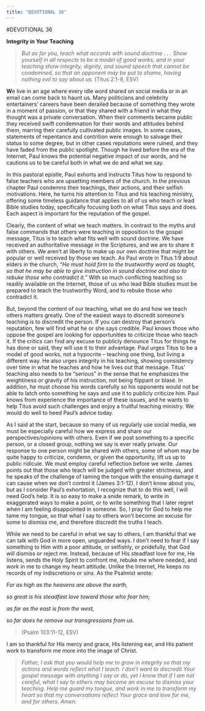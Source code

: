 ```yaml
---
title: "DEVOTIONAL 36"
---
```

#DEVOTIONAL 36

**Integrity in Your Teaching**

> *But as for you, teach what accords with sound doctrine . . . Show
> yourself in all respects to be a model of good works, and in your
> teaching show integrity, dignity, and sound speech that cannot be
> condemned, so that an opponent may be put to shame, having nothing
> evil to say about us.* (Titus 2:1-8, ESV)

**W**e live in an age where every idle word shared on social media or in
an email can come back to haunt us. Many politicians and celebrity
entertainers’ careers have been derailed because of something they wrote
in a moment of passion, or that they shared with a friend in what they
thought was a private conversation. When their comments became public
they received swift condemnation for their words and attitudes behind
them, marring their carefully cultivated public images. In some cases,
statements of repentance and contrition were enough to salvage their
status to some degree, but in other cases reputations were ruined, and
they have faded from the public spotlight. Though he lived before the
era of the Internet, Paul knows the potential negative impact of our
words, and he cautions us to be careful both in what we do and what we
say.

In this pastoral epistle, Paul exhorts and instructs Titus how to
respond to false teachers who are upsetting members of the church. In
the previous chapter Paul condemns their teachings, their actions, and
their selfish motivations. Here, he turns his attention to Titus and his
teaching ministry, offering some timeless guidance that applies to all
of us who teach or lead Bible studies today, specifically focusing both
on what Titus says and does. Each aspect is important for the reputation
of the gospel.

Clearly, the content of what we teach matters. In contrast to the myths
and false commands that others were teaching in opposition to the gospel
message, Titus is to teach what fits well with sound doctrine. We have
received an authoritative message in the Scriptures, and we are to share
it with others. We aren’t at liberty to make up our own doctrine that
might be popular or well received by those we teach. As Paul wrote in
Titus 1:9 about elders in the church, *“He must hold firm to the
trustworthy word as taught, so that he may be able to give instruction
in sound doctrine and also to rebuke those who contradict it.”* With so
much conflicting teaching so readily available on the Internet, those of
us who lead Bible studies must be prepared to teach the trustworthy
Word, and to rebuke those who contradict it.

But, beyond the content of our teaching, what we do and how we teach
others matters greatly. One of the easiest ways to discredit someone’s
teaching is to discredit the person. If you can destroy that person’s
reputation, few will find what he or she says credible. Paul knows those
who oppose the gospel are looking for opportunities to criticize those
who teach it. If the critics can find any excuse to publicly denounce
Titus for things he has done or said, they will use it to their
advantage. Paul urges Titus to be a model of good works, not a hypocrite
– teaching one thing, but living a different way. He also urges
integrity in his teaching, showing consistency over time in what he
teaches and how he lives out that message. Titus’ teaching also needs to
be “serious” in the sense that he emphasizes the weightiness or gravity
of his instruction, not being flippant or blasé. In addition, he must
choose his words carefully so his opponents would not be able to latch
onto something he says and use it to publicly criticize him. Paul knows
from experience the importance of these issues, and he wants to help
Titus avoid such challenges and enjoy a fruitful teaching ministry. We
would do well to heed Paul’s advice today.

As I said at the start, because so many of us regularly use social
media, we must be especially careful how we express and share our
perspectives/opinions with others. Even if we post something to a
specific person, or a closed group, nothing we say is ever really
private. Our response to one person might be shared with others, some of
whom may be quite happy to criticize, condemn, or given the opportunity,
lift us up to public ridicule. We must employ careful reflection before
we write. James points out that those who teach will be judged with
greater strictness, and he speaks of the challenge of taming the tongue
with the ensuing damage it can cause when we don’t control it (James
3:1-12). I don’t know about you, but as I consider Paul’s exhortation, I
recognize that to do this well, I will need God’s help. It is so easy to
make a snide remark, to write in exaggerated ways to make a point, or to
write something that I later regret when I am feeling disappointed in
someone. So, I pray for God to help me tame my tongue, so that what I
say to others won’t become an excuse for some to dismiss me, and
therefore discredit the truths I teach.

While we need to be careful in what we say to others, I am thankful that
we can talk with God in more open, unguarded ways. I don’t need to fear
if I say something to Him with a poor attitude, or selfishly, or
pridefully, that God will dismiss or reject me. Instead, because of His
steadfast love for me, He listens, sends the Holy Spirit to confront me,
rebuke me where needed, and work in me to change my heart attitude.
Unlike the Internet, He keeps no records of my indiscretions or sins. As
the Psalmist wrote:

*For as high as the heavens are above the earth,*

*so great is his steadfast love toward those who fear him;*

*as far as the east is from the west,*

*so far does he remove our transgressions from us.*

> (Psalm 103:11-12, ESV)

I am so thankful for His mercy and grace, His listening ear, and His
patient work to transform me more into the image of Christ.

> *Father, I ask that you would help me to grow in integrity so that my
> actions and words reflect what I teach. I don’t want to discredit Your
> gospel message with anything I say or do, yet I know that if I am not
> careful, what I say to others may become an excuse to dismiss your
> teaching. Help me guard my tongue, and work in me to transform my
> heart so that my conversations reflect Your grace and love for me, and
> for others. Amen.*
